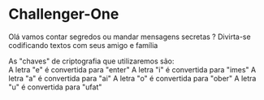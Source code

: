 # Challenger-One
Olá vamos contar segredos ou mandar mensagens secretas ?
Divirta-se codificando textos com seus amigo e família

As "chaves" de criptografia que utilizaremos são:   
A letra "e" é convertida para "enter"
A letra "i" é convertida para "imes"
A letra "a" é convertida para "ai"
A letra "o" é convertida para "ober"
A letra "u" é convertida para "ufat"
